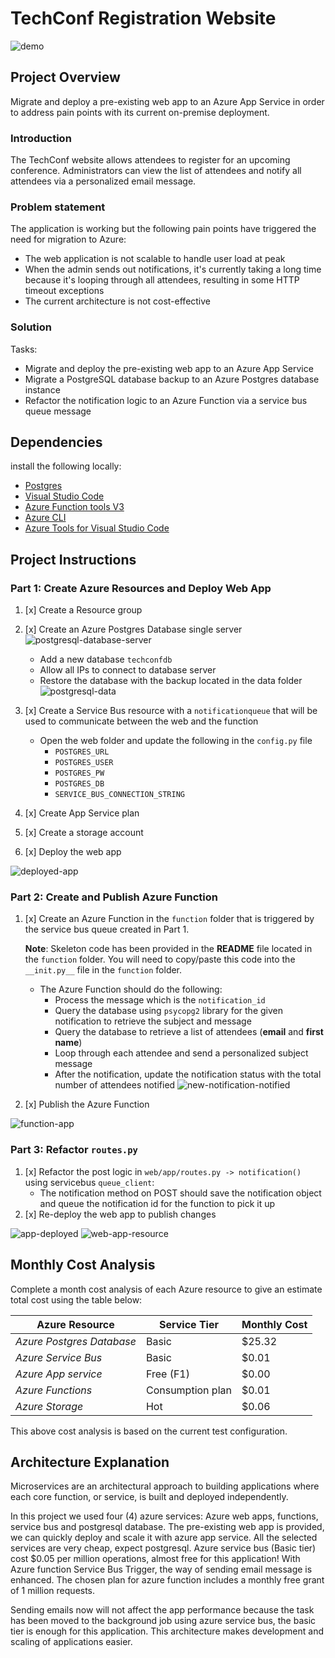 # TechConf Registration Website
![demo](screenshots/demo.gif)

## Project Overview
Migrate and deploy a pre-existing web app to an Azure App Service in order to address pain points with its current on-premise deployment.

### Introduction
The TechConf website allows attendees to register for an upcoming conference. Administrators can view the list of attendees and notify all attendees via a personalized email message.

### Problem statement
The application is working but the following pain points have triggered the need for migration to Azure:
 - The web application is not scalable to handle user load at peak
 - When the admin sends out notifications, it's currently taking a long time because it's looping through all attendees, resulting in some HTTP timeout exceptions
 - The current architecture is not cost-effective 

### Solution
Tasks:
- Migrate and deploy the pre-existing web app to an Azure App Service
- Migrate a PostgreSQL database backup to an Azure Postgres database instance
- Refactor the notification logic to an Azure Function via a service bus queue message


## Dependencies

install the following locally:
- [Postgres](https://www.postgresql.org/download/)
- [Visual Studio Code](https://code.visualstudio.com/download)
- [Azure Function tools V3](https://docs.microsoft.com/en-us/azure/azure-functions/functions-run-local?tabs=windows%2Ccsharp%2Cbash#install-the-azure-functions-core-tools)
- [Azure CLI](https://docs.microsoft.com/en-us/cli/azure/install-azure-cli?view=azure-cli-latest)
- [Azure Tools for Visual Studio Code](https://marketplace.visualstudio.com/items?itemName=ms-vscode.vscode-node-azure-pack)

## Project Instructions

### Part 1: Create Azure Resources and Deploy Web App
1. [x] Create a Resource group
2. [x] Create an Azure Postgres Database single server
   ![postgresql-database-server](screenshots/3.postgresql-database-server.png)

   - Add a new database `techconfdb`
   - Allow all IPs to connect to database server
   - Restore the database with the backup located in the data folder
   ![postgresql-data](screenshots/postgresql-database.png)

3. [x] Create a Service Bus resource with a `notificationqueue` that will be used to communicate between the web and the function
   - Open the web folder and update the following in the `config.py` file
      - `POSTGRES_URL`
      - `POSTGRES_USER`
      - `POSTGRES_PW`
      - `POSTGRES_DB`
      - `SERVICE_BUS_CONNECTION_STRING`
4. [x] Create App Service plan
5. [x] Create a storage account
6. [x] Deploy the web app

![deployed-app](screenshots/2.conference-app.png)

### Part 2: Create and Publish Azure Function
1. [x] Create an Azure Function in the `function` folder that is triggered by the service bus queue created in Part 1.

      **Note**: Skeleton code has been provided in the **README** file located in the `function` folder. You will need to copy/paste this code into the `__init.py__` file in the `function` folder.
      - The Azure Function should do the following:
         - Process the message which is the `notification_id`
         - Query the database using `psycopg2` library for the given notification to retrieve the subject and message
         - Query the database to retrieve a list of attendees (**email** and **first name**)
         - Loop through each attendee and send a personalized subject message
         - After the notification, update the notification status with the total number of attendees notified
         ![new-notification-notified](screenshots/8.new-notification-notified.png)
2. [x] Publish the Azure Function

![function-app](screenshots/5.azure-function-app.png)


### Part 3: Refactor `routes.py`
1. [x] Refactor the post logic in `web/app/routes.py -> notification()` using servicebus `queue_client`:
   - The notification method on POST should save the notification object and queue the notification id for the function to pick it up
2. [x] Re-deploy the web app to publish changes


![app-deployed](screenshots/app-deployment.png)
![web-app-resource](screenshots/web-app-resource.png)

## Monthly Cost Analysis
Complete a month cost analysis of each Azure resource to give an estimate total cost using the table below:

| Azure Resource             | Service Tier    | Monthly Cost |
| -------------------------- | --------------- | ------------ |
| *Azure Postgres Database*  | Basic           | $25.32       |
| *Azure Service Bus*        | Basic           | $0.01        |
| *Azure App service*        | Free (F1)       | $0.00        |
| *Azure Functions*          | Consumption plan| $0.01        |
| *Azure Storage*            | Hot             | $0.06        |

This above cost analysis is based on the current test configuration.

## Architecture Explanation

Microservices are an architectural approach to building applications where each core function, or service, is built and deployed independently.

In this project we used four (4) azure services: Azure web apps, functions, service bus and postgresql database. 
The pre-existing web app is provided, we can quickly deploy and scale it with azure app service.
All the selected services are very cheap, expect postgresql. Azure service bus (Basic tier) cost $0.05 per million operations, almost free for this application!
With Azure function Service Bus Trigger, the way of sending email message is enhanced. The chosen plan for azure function includes a monthly free grant of 1 million requests.

Sending emails now will not affect the app performance because the task has been moved to the background job using azure service bus, the basic tier is enough for this application.
This architecture makes development and scaling of applications easier. 